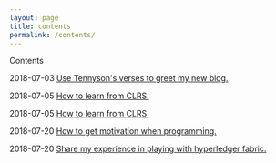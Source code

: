 ```yaml
---
layout: page
title: contents
permalink: /contents/
---
```

Contents

2018-07-03  [Use Tennyson's verses to greet my new blog.](https://qzyse2017.github.io/daily-posts/2018/07/03/Use-Tennyson's-verses-to-greet-my-new-blog.html)

2018-07-05  [How to learn from CLRS.](https://qzyse2017.github.io/daily-posts/2018/07/05/How-to-learn-from-CLRS.html)
2018-07-05  [How to learn from CLRS.](https://qzyse2017.github.io/daily-posts/2018/07/05/How-to-learn-from-CLRS.html)
2018-07-20  [How to get motivation when programming.](https://qzyse2017.github.io/daily-posts/2018/07/20/How-to-get-motivation-when-programming.html)
2018-07-20  [Share my experience in playing with hyperledger fabric.](https://qzyse2017.github.io/daily-posts/2018/07/20/Share-my-experience-in-playing-with-hyperledger-fabric.html)
